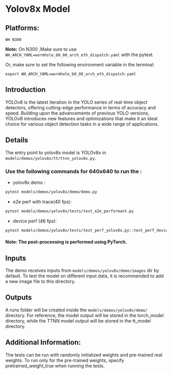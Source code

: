 # Yolov8x Model

## Platforms:
    WH N300
**Note:** On N300 ,Make sure to use `WH_ARCH_YAML=wormhole_b0_80_arch_eth_dispatch.yaml` with the pytest.

Or, make sure to set the following environment variable in the terminal:
```
export WH_ARCH_YAML=wormhole_b0_80_arch_eth_dispatch.yaml
```

## Introduction
YOLOv8 is the latest iteration in the YOLO series of real-time object detectors, offering cutting-edge performance in terms of accuracy and speed. Building upon the advancements of previous YOLO versions, YOLOv8 introduces new features and optimizations that make it an ideal choice for various object detection tasks in a wide range of applications.

## Details
The entry point to yolov8x model is YOLOv8x in
`models/demos/yolov8x/tt/ttnn_yolov8x.py`.

### Use the following commands for 640x640 to run the :


- yolov8x demo :
```bash
pytest models/demos/yolov8x/demo/demo.py
```

- e2e perf with trace(40 fps):
```bash
pytest models/demos/yolov8x/tests/test_e2e_performant.py
```

- device perf (46 fps):
```bash
pytest models/demos/yolov8x/tests/test_perf_yolov8x.py::test_perf_device_bare_metal_yolov8x`
```


#### Note: The post-processing is performed using PyTorch.

## Inputs
The demo receives inputs from `models/demos/yolov8x/demo/images` dir by default. To test the model on different input data, it is recommended to add a new image file to this directory.

## Outputs
A runs folder will be created inside the `models/demos/yolov8x/demo/` directory. For reference, the model output will be stored in the torch_model directory, while the TTNN model output will be stored in the tt_model directory.

## Additional Information:
The tests can be run with  randomly initialized weights and pre-trained real weights.  To run only for the pre-trained weights, specify pretrained_weight_true when running the tests.
